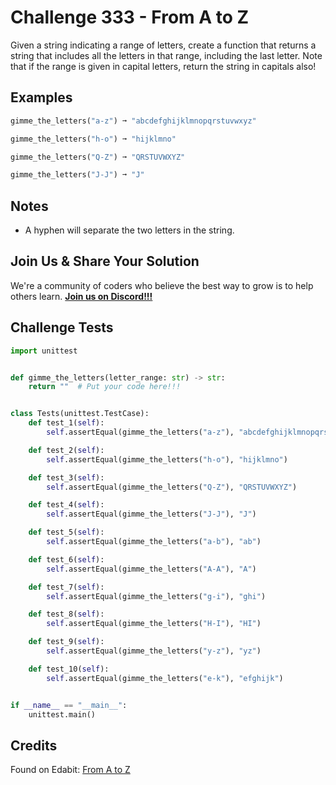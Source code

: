 # Challenge 333 - From A to Z

Given a string indicating a range of letters, create a function that returns a string that includes all the letters in that range, including the last letter. Note that if the range is given in capital letters, return the string in capitals also!

## Examples
```python
gimme_the_letters("a-z") ➞ "abcdefghijklmnopqrstuvwxyz"

gimme_the_letters("h-o") ➞ "hijklmno"

gimme_the_letters("Q-Z") ➞ "QRSTUVWXYZ"

gimme_the_letters("J-J") ➞ "J"
```
## Notes

- A hyphen will separate the two letters in the string.

## Join Us & Share Your Solution

We're a community of coders who believe the best way to grow is to help others learn. **[Join us on Discord!!!](https://discord.gg/sfHykntuGy)**

## Challenge Tests
```python
import unittest


def gimme_the_letters(letter_range: str) -> str:
    return ""  # Put your code here!!!


class Tests(unittest.TestCase):
    def test_1(self):
        self.assertEqual(gimme_the_letters("a-z"), "abcdefghijklmnopqrstuvwxyz")

    def test_2(self):
        self.assertEqual(gimme_the_letters("h-o"), "hijklmno")

    def test_3(self):
        self.assertEqual(gimme_the_letters("Q-Z"), "QRSTUVWXYZ")

    def test_4(self):
        self.assertEqual(gimme_the_letters("J-J"), "J")

    def test_5(self):
        self.assertEqual(gimme_the_letters("a-b"), "ab")

    def test_6(self):
        self.assertEqual(gimme_the_letters("A-A"), "A")

    def test_7(self):
        self.assertEqual(gimme_the_letters("g-i"), "ghi")

    def test_8(self):
        self.assertEqual(gimme_the_letters("H-I"), "HI")

    def test_9(self):
        self.assertEqual(gimme_the_letters("y-z"), "yz")

    def test_10(self):
        self.assertEqual(gimme_the_letters("e-k"), "efghijk")


if __name__ == "__main__":
    unittest.main()
```
## Credits

Found on Edabit: [From A to Z](https://edabit.com/challenge/Abo5qakEcntamMZ8p)
